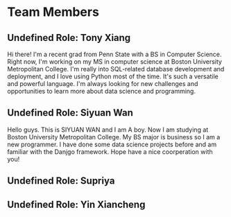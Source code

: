 # Team Members

## Undefined Role: Tony Xiang

Hi there! I'm a recent grad from Penn State with a BS in Computer Science. Right now, I'm working on my MS in computer science at Boston University Metropolitan College. I'm really into SQL-related database development and deployment, and I love using Python most of the time. It's such a versatile and powerful language. I'm always looking for new challenges and opportunities to learn more about data science and programming.

## Undefined Role: Siyuan Wan
Hello guys. This is SIYUAN WAN and I am A boy. Now I am studying at Boston University Metropolitan College. My BS major is business so I am a new programmer. I have done some data science projects before and am familiar with the Danjgo framework. Hope have a nice coorperation with you!

## Undefined Role: Supriya

## Undefined Role: Yin Xiancheng


